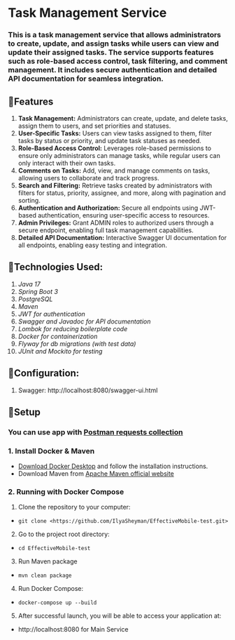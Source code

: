 # **Task Management Service**
### This is a task management service that allows administrators to create, update, and assign tasks while users can view and update their assigned tasks. The service supports features such as role-based access control, task filtering, and comment management. It includes secure authentication and detailed API documentation for seamless integration.

## 👋Features
1.	**Task Management:**
Administrators can create, update, and delete tasks, assign them to users, and set priorities and statuses.
2.	**User-Specific Tasks:**
Users can view tasks assigned to them, filter tasks by status or priority, and update task statuses as needed.
3.	**Role-Based Access Control:**
Leverages role-based permissions to ensure only administrators can manage tasks, while regular users can only interact with their own tasks.
4.	**Comments on Tasks:**
Add, view, and manage comments on tasks, allowing users to collaborate and track progress.
5.	**Search and Filtering:**
Retrieve tasks created by administrators with filters for status, priority, assignee, and more, along with pagination and sorting.
6.	**Authentication and Authorization:**
Secure all endpoints using JWT-based authentication, ensuring user-specific access to resources.
7.	**Admin Privileges:**
Grant ADMIN roles to authorized users through a secure endpoint, enabling full task management capabilities.
8.	**Detailed API Documentation:**
Interactive Swagger UI documentation for all endpoints, enabling easy testing and integration.

## 🔧Technologies Used:
1. _Java 17_
2. _Spring Boot 3_
3. _PostgreSQL_
4. _Maven_
5. _JWT for authentication_
6. _Swagger and Javadoc for API documentation_
7. _Lombok for reducing boilerplate code_
8. _Docker for containerization_
9. _Flyway for db migrations (with test data)_
10. _JUnit and Mockito for testing_

## 📄Configuration:
1. Swagger: http://localhost:8080/swagger-ui.html

## 🚀Setup
### You can use app with [Postman requests collection](postman_requests)
### 1. Install Docker & Maven
- [Download Docker Desktop](https://www.docker.com/products/docker-desktop/) and follow the installation instructions.
- Download Maven from [Apache Maven official website](https://maven.apache.org/index.html)
### 2. Running with Docker Compose
1. Clone the repository to your computer:
- `git clone <https://github.com/IlyaSheyman/EffectiveMobile-test.git>`

2. Go to the project root directory:
- `cd EffectiveMobile-test`

3. Run Maven package
- `mvn clean package`

4. Run Docker Compose:
- `docker-compose up --build`

5. After successful launch, you will be able to access your application at:
- http://localhost:8080 for Main Service
